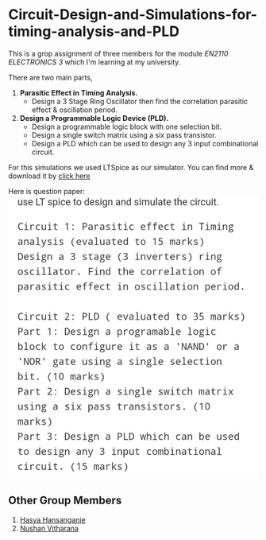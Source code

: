 # Circuit-Design-and-Simulations-for-timing-analysis-and-PLD
This is a grop assignment of three members for the module _EN2110 ELECTRONICS 3_ which I'm learning at my university.

There are two main parts,
1. __Parasitic Effect in Timing Analysis.__
   - Design a 3 Stage Ring Oscillator then find the correlation parasitic effect & oscillation period.
2. __Design a Programmable Logic Device (PLD).__
   - Design a programmable logic block with one selection bit.
   - Design a single switch matrix using a six pass transistor.
   - Design a PLD which can be used to design any 3 input combinational circuit.

For this simulations we used LTSpice as our simulator. You can find more & download it by [click here](https://www.analog.com/en/design-center/design-tools-and-calculators/ltspice-simulator.html)

Here is question paper: 
![alt text](https://github.com/AvishkaSandeepa/Circuit-Design-and-Simulations-for-timing-analysis-and-PLD/blob/main/Assignment.jpeg "Logo Title Text 1")

## Other Group Members
1. [Hasya Hansanganie](https://github.com/Hasya1998)
2. [Nushan Vitharana](https://github.com/nushanVitharana)
